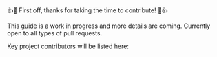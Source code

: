 👍🎉 First off, thanks for taking the time to contribute! 🎉👍

This guide is a work in progress and more details are coming. Currently open to all types of pull requests.

Key project contributors will be listed here:
